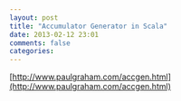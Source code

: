 ```yaml
---
layout: post
title: "Accumulator Generator in Scala"
date: 2013-02-12 23:01
comments: false
categories:
---
```


[http://www.paulgraham.com/accgen.html](http://www.paulgraham.com/accgen.html)

<div class="row-fluid">
	<div class="span8">
		<script src="https://gist.github.com/cacoco/4757252.js"></script>
	</div>
</div>